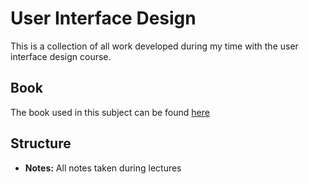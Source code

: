 # User Interface Design

This is a collection of all work developed during my time with the user interface design course.

## Book

The book used in this subject can be found [here](http://prof.mau.ac.ir/images/Uploaded_files/Jenny%20Preece,%20Helen%20Sharp,%20Yvonne%20Rogers-Interaction%20Design_%20Beyond%20Human-Computer%20Interaction-Wiley%20(2015)[369707].PDF)

## Structure

- **Notes:** All notes taken during lectures